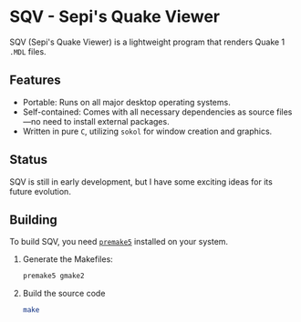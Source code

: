# SQV - Sepi's Quake Viewer

SQV (Sepi's Quake Viewer) is a lightweight program that renders Quake 1 `.MDL` files.  

## Features  
- Portable: Runs on all major desktop operating systems.  
- Self-contained: Comes with all necessary dependencies as source files—no need to install external packages.  
- Written in pure `C`, utilizing `sokol` for window creation and graphics.  

## Status  
SQV is still in early development, but I have some exciting ideas for its future evolution.  

## Building  
To build SQV, you need [`premake5`](https://premake.github.io/) installed on your system.  

1. Generate the Makefiles:  
   ```sh
   premake5 gmake2
   ```

2. Build the source code
   ```sh
   make
   ```
